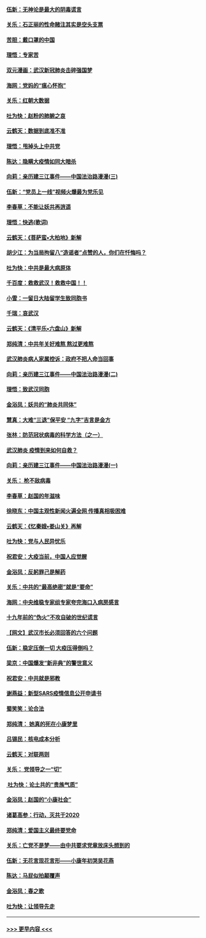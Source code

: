 #### [伍新：无神论是最大的阴毒谎言](../pages/nsc993/n11846129.md?t=02070311) 
#### [关乐：石正丽的性命赌注其实是空头支票](../pages/nsc993/n11846109.md?t=02070311) 
#### [苦胆：戴口罩的中国](../pages/nsc993/n11845576.md?t=02070311) 
#### [理悟：专家苦](../pages/nsc993/n11845564.md?t=02070311) 
#### [双元漫画：武汉新冠肺炎击碎强国梦](../pages/nsc993/n11843320.md?t=02070311) 
#### [海网：党妈的“瘟心怀抱”](../pages/nsc993/n11840740.md?t=02070311) 
#### [关乐：红朝大数据](../pages/nsc993/n11840675.md?t=02070311) 
#### [吐为快：赵粉的肺腑之哀](../pages/nsc993/n11840618.md?t=02070311) 
#### [云鹤天：数据到底准不准](../pages/nsc993/n11840325.md?t=02070311) 
#### [理悟：甩掉头上中共党](../pages/nsc993/n11838826.md?t=02070311) 
#### [陈达：隐瞒大疫情如同大暗杀](../pages/nsc993/n11838771.md?t=02070311) 
#### [向莉：亲历建三江事件——中国法治路漫漫(三)](../pages/nsc993/n11831825.md?t=02070311) 
#### [伍新：“党员上一线”视频火爆最为党乐见](../pages/nsc993/n11838200.md?t=02070311) 
#### [李春草：不能让妖共再逍遥](../pages/nsc993/n11838102.md?t=02070311) 
#### [理悟：快逃(歌词)](../pages/nsc993/n11838083.md?t=02070311) 
#### [云鹤天：《菩萨蛮▪大柏地》新解](../pages/nsc993/n11838059.md?t=02070311) 
#### [胡少江：为当局拘留八“造谣者”点赞的人，你们在忏悔吗？](../pages/nsc993/n11836801.md?t=02070311) 
#### [吐为快：中共是最大病原体](../pages/nsc993/n11836748.md?t=02070311) 
#### [千百度：救救武汉！救救中国！！](../pages/nsc993/n11836145.md?t=02070311) 
#### [小雪：一留日大陆留学生致同胞书](../pages/nsc993/n11834624.md?t=02070311) 
#### [千瑞：哀武汉](../pages/nsc993/n11833647.md?t=02070311) 
#### [云鹤天：《清平乐▪六盘山》新解](../pages/nsc993/n11833611.md?t=02070311) 
#### [郑纯清：中共年关好难熬 熬过更难熬](../pages/nsc993/n11833489.md?t=02070311) 
#### [武汉肺炎病人家属控诉：政府不把人命当回事](../pages/nsc993/n11833205.md?t=02070311) 
#### [向莉：亲历建三江事件——中国法治路漫漫(二)](../pages/nsc993/n11829102.md?t=02070311) 
#### [理悟：致武汉同胞](../pages/nsc993/n11831522.md?t=02070311) 
#### [金浴凤：妖共的“肺炎共同体”](../pages/nsc993/n11829448.md?t=02070311) 
#### [慧真：大难“三退”保平安 “九字”吉言是金方](../pages/nsc993/n11829501.md?t=02070311) 
#### [张林：防范冠状病毒的科学方法（之一）](../pages/nsc993/n11828618.md?t=02070311) 
#### [武汉肺炎 疫情到来如何自救？](../pages/nsc993/n11827632.md?t=02070311) 
#### [向莉：亲历建三江事件——中国法治路漫漫(一)](../pages/nsc993/n11827190.md?t=02070311) 
#### [关乐： 枪不敌病毒](../pages/nsc993/n11826746.md?t=02070311) 
#### [李春草：赵国的年滋味](../pages/nsc993/n11826321.md?t=02070311) 
#### [徐晓东：中国主观性新闻火遍全网 传播真相极困难](../pages/nsc993/n11826508.md?t=02070311) 
#### [云鹤天：《忆秦娥▪娄山关》再解](../pages/nsc993/n11824682.md?t=02070311) 
#### [吐为快：党与人民异忧乐](../pages/nsc993/n11824660.md?t=02070311) 
#### [祝君安：大疫当前，中国人应觉醒](../pages/nsc993/n11821946.md?t=02070311) 
#### [金浴凤：反躬罪己是解药](../pages/nsc993/n11820280.md?t=02070311) 
#### [关乐：中共的“最高绝密”就是“要命”](../pages/nsc993/n11816946.md?t=02070311) 
#### [海网：中央维稳专家组专家夸完海口入病房感言](../pages/nsc993/n11815138.md?t=02070311) 
#### [十九年前的“伪火”不攻自破的世纪谎言](../pages/nsc993/n11813238.md?t=02070311) 
#### [【网文】武汉市长必须回答的六个问题](../pages/nsc993/n11813848.md?t=02070311) 
#### [伍新：稳定压倒一切 大疫压得倒吗？](../pages/nsc993/n11812634.md?t=02070311) 
#### [梁京：中国爆发“新非典”的警世意义](../pages/nsc993/n11812554.md?t=02070311) 
#### [祝君安：中共就是邪教](../pages/nsc993/n11812431.md?t=02070311) 
#### [谢燕益：新型SARS疫情信息公开申请书](../pages/nsc993/n11808840.md?t=02070311) 
#### [蜀笑笑：论合法](../pages/nsc993/n11808064.md?t=02070311) 
#### [郑纯清： 她真的死在小康梦里](../pages/nsc993/n11806623.md?t=02070311) 
#### [吕锡民：核电成本分析](../pages/nsc993/n11806284.md?t=02070311) 
#### [云鹤天：对联两则](../pages/nsc993/n11805957.md?t=02070311) 
#### [关乐： 党领导之一“切”](../pages/nsc993/n11804505.md?t=02070311) 
#### [ 吐为快：论土共的“贵族气质”](../pages/nsc993/n11804490.md?t=02070311) 
#### [金浴凤：赵国的“小康社会”](../pages/nsc993/n11804452.md?t=02070311) 
#### [诸葛高参：行动，灭共于2020](../pages/nsc993/n11804120.md?t=02070311) 
#### [郑纯清：爱国主义最终要党命](../pages/nsc993/n11802197.md?t=02070311) 
#### [关乐：亡党不是梦——由中共要求党章放床头想到的](../pages/nsc993/n11802156.md?t=02070311) 
#### [伍新：无花言现花言形——小康年初哭吴花燕](../pages/nsc993/n11800044.md?t=02070311) 
#### [陈达：马屁似拍颠覆声](../pages/nsc993/n11800010.md?t=02070311) 
#### [金浴凤：春之歌](../pages/nsc993/n11797687.md?t=02070311) 
#### [吐为快：让领导先走](../pages/nsc993/n11797512.md?t=02070311) 

----
#### [ >>> 更早内容 <<< ](../indexes/nsc993-earlier.md)
